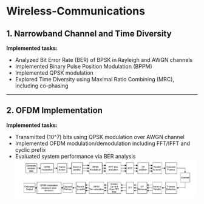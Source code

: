 # Wireless-Communications
## 1. Narrowband Channel and Time Diversity
**Implemented tasks:**
- Analyzed Bit Error Rate (BER) of BPSK in Rayleigh and AWGN channels
- Implemented Binary Pulse Position Modulation (BPPM)
- Implemented QPSK modulation
- Explored Time Diversity using Maximal Ratio Combining (MRC), including co-phasing

---

## 2. OFDM Implementation
**Implemented tasks:**
- Transmitted \(10^7\) bits using QPSK modulation over AWGN channel
- Implemented OFDM modulation/demodulation including FFT/IFFT and cyclic prefix
- Evaluated system performance via BER analysis
![OFDM Block Diagram](OFDM.png)
